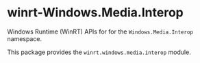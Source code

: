<!-- warning: Please don't edit this file. It was automatically generated. -->

# winrt-Windows.Media.Interop

Windows Runtime (WinRT) APIs for for the `Windows.Media.Interop` namespace.

This package provides the `winrt.windows.media.interop` module.
